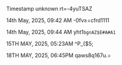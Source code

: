 
Timestamp unknown
rt=-4yuTSAZ

14th May, 2025, 09:42 AM
-0fv≥÷cfrd1111

14th May, 2025, 09:44 AM
yht1`bgnAZ$E#A#A1`

15TH MAY, 2025, 05:23AM
^P_{$5;


18TH MAY, 2025, 06:45PM
qaws8q167u.÷